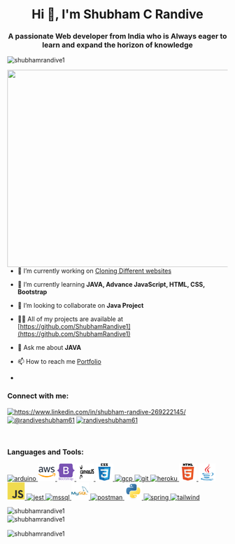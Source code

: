 <h1 align="center">Hi 👋, I'm Shubham C Randive</h1>
<h3 align="center">A passionate Web developer from India who is Always eager to learn and expand the horizon of knowledge</h3>

<p align="left"> <img src="https://komarev.com/ghpvc/?username=shubhamrandive1&label=Profile%20views&color=b40e40&style=flat-square" alt="shubhamrandive1" /> </p>

<p><img align="right" height="450" width="550" src="https://cdn.dribbble.com/users/2131993/screenshots/4948736/thoughtworks-gif_dribbble.gif" alt=""/></p>

- 🔭 I’m currently working on [Cloning Different websites](https://github.com/ShubhamRandive1/Clone-Lyst.com-Website.git)

- 🌱 I’m currently learning **JAVA, Advance JavaScript, HTML, CSS, Bootstrap**

- 👯 I’m looking to collaborate on **Java Project**

- 👨‍💻 All of my projects are available at [https://github.com/ShubhamRandive1](https://github.com/ShubhamRandive1)

- 💬 Ask me about **JAVA**

- 📫 How to reach me [Portfolio](https://jocular-trifle-ec2438.netlify.app/)
- <br>
<h3 align="left">Connect with me:</h3>
<p align="left">
<a href="https://linkedin.com/in/https://www.linkedin.com/in/shubham-randive-269222145/" target="blank"><img align="center" src="https://raw.githubusercontent.com/rahuldkjain/github-profile-readme-generator/master/src/images/icons/Social/linked-in-alt.svg" alt="https://www.linkedin.com/in/shubham-randive-269222145/" height="30" width="40" /></a>
<a href="https://medium.com/@randiveshubham61" target="blank"><img align="center" src="https://raw.githubusercontent.com/rahuldkjain/github-profile-readme-generator/master/src/images/icons/Social/medium.svg" alt="@randiveshubham61" height="30" width="40" /></a>
<a href="https://www.hackerrank.com/randiveshubham61" target="blank"><img align="center" src="https://raw.githubusercontent.com/rahuldkjain/github-profile-readme-generator/master/src/images/icons/Social/hackerrank.svg" alt="randiveshubham61" height="30" width="40" /></a>
</p>
<br>
<h3 align="left">Languages and Tools:</h3>
<p align="left"> <a href="https://www.arduino.cc/" target="_blank" rel="noreferrer"> <img src="https://cdn.worldvectorlogo.com/logos/arduino-1.svg" alt="arduino" width="40" height="40"/> </a> <a href="https://aws.amazon.com" target="_blank" rel="noreferrer"> <img src="https://raw.githubusercontent.com/devicons/devicon/master/icons/amazonwebservices/amazonwebservices-original-wordmark.svg" alt="aws" width="40" height="40"/> </a> <a href="https://getbootstrap.com" target="_blank" rel="noreferrer"> <img src="https://raw.githubusercontent.com/devicons/devicon/master/icons/bootstrap/bootstrap-plain-wordmark.svg" alt="bootstrap" width="40" height="40"/> </a> <a href="https://canvasjs.com" target="_blank" rel="noreferrer"> <img src="https://raw.githubusercontent.com/Hardik0307/Hardik0307/master/assets/canvasjs-charts.svg" alt="canvasjs" width="40" height="40"/> </a> <a href="https://www.w3schools.com/css/" target="_blank" rel="noreferrer"> <img src="https://raw.githubusercontent.com/devicons/devicon/master/icons/css3/css3-original-wordmark.svg" alt="css3" width="40" height="40"/> </a> <a href="https://cloud.google.com" target="_blank" rel="noreferrer"> <img src="https://www.vectorlogo.zone/logos/google_cloud/google_cloud-icon.svg" alt="gcp" width="40" height="40"/> </a> <a href="https://git-scm.com/" target="_blank" rel="noreferrer"> <img src="https://www.vectorlogo.zone/logos/git-scm/git-scm-icon.svg" alt="git" width="40" height="40"/> </a> <a href="https://heroku.com" target="_blank" rel="noreferrer"> <img src="https://www.vectorlogo.zone/logos/heroku/heroku-icon.svg" alt="heroku" width="40" height="40"/> </a> <a href="https://www.w3.org/html/" target="_blank" rel="noreferrer"> <img src="https://raw.githubusercontent.com/devicons/devicon/master/icons/html5/html5-original-wordmark.svg" alt="html5" width="40" height="40"/> </a> <a href="https://www.java.com" target="_blank" rel="noreferrer"> <img src="https://raw.githubusercontent.com/devicons/devicon/master/icons/java/java-original.svg" alt="java" width="40" height="40"/> </a> <a href="https://developer.mozilla.org/en-US/docs/Web/JavaScript" target="_blank" rel="noreferrer"> <img src="https://raw.githubusercontent.com/devicons/devicon/master/icons/javascript/javascript-original.svg" alt="javascript" width="40" height="40"/> </a> <a href="https://jestjs.io" target="_blank" rel="noreferrer"> <img src="https://www.vectorlogo.zone/logos/jestjsio/jestjsio-icon.svg" alt="jest" width="40" height="40"/> </a> <a href="https://www.microsoft.com/en-us/sql-server" target="_blank" rel="noreferrer"> <img src="https://www.svgrepo.com/show/303229/microsoft-sql-server-logo.svg" alt="mssql" width="40" height="40"/> </a> <a href="https://www.mysql.com/" target="_blank" rel="noreferrer"> <img src="https://raw.githubusercontent.com/devicons/devicon/master/icons/mysql/mysql-original-wordmark.svg" alt="mysql" width="40" height="40"/> </a> <a href="https://postman.com" target="_blank" rel="noreferrer"> <img src="https://www.vectorlogo.zone/logos/getpostman/getpostman-icon.svg" alt="postman" width="40" height="40"/> </a> <a href="https://www.python.org" target="_blank" rel="noreferrer"> <img src="https://raw.githubusercontent.com/devicons/devicon/master/icons/python/python-original.svg" alt="python" width="40" height="40"/> </a> <a href="https://spring.io/" target="_blank" rel="noreferrer"> <img src="https://www.vectorlogo.zone/logos/springio/springio-icon.svg" alt="spring" width="40" height="40"/> </a> <a href="https://tailwindcss.com/" target="_blank" rel="noreferrer"> <img src="https://www.vectorlogo.zone/logos/tailwindcss/tailwindcss-icon.svg" alt="tailwind" width="40" height="40"/> </a> </p>

<p><img align="left" width="400" src="https://github-readme-stats.vercel.app/api/top-langs?username=shubhamrandive1&show_icons=true&theme=radical&locale=en&layout=compact" alt="shubhamrandive1" /></p>

<p>&nbsp;<img align="center" width="400" src="https://github-readme-stats.vercel.app/api?username=shubhamrandive1&show_icons=true&theme=radical&locale=en" alt="shubhamrandive1" /></p>

<p><img align="center" width="400" src="https://github-readme-streak-stats.herokuapp.com/?user=shubhamrandive1&theme=dark" alt="shubhamrandive1" /></p>
